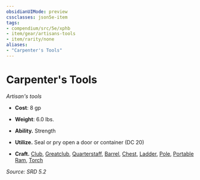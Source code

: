 ```yaml
---
obsidianUIMode: preview
cssclasses: json5e-item
tags:
- compendium/src/5e/xphb
- item/gear/artisans-tools
- item/rarity/none
aliases: 
- "Carpenter's Tools"
---
```

# Carpenter's Tools
*Artisan's tools*  

- **Cost**: 8 gp
- **Weight**: 6.0 lbs.

- **Ability.** Strength  
- **Utilize.** Seal or pry open a door or container (DC 20)  
- **Craft.** [Club](club-xphb.md), [Greatclub](greatclub-xphb.md), [Quarterstaff](quarterstaff-xphb.md), [Barrel](barrel-xphb.md), [Chest](chest-xphb.md), [Ladder](ladder-xphb.md), [Pole](pole-xphb.md), [Portable Ram](portable-ram-xphb.md), [Torch](torch-xphb.md)  

*Source: SRD 5.2*